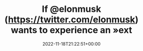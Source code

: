 ---
retweeted: false
source: <a href="https://mobile.twitter.com" rel="nofollow">Twitter Web App</a>
entities:
  hashtags: []
  symbols: []
  user_mentions:
  - name: Elon Musk
    screen_name: elonmusk
    indices:
    - '3'
    - '12'
    id_str: '44196397'
    id: '44196397'
  urls: []
display_text_range:
- '0'
- '128'
favorite_count: '21'
id_str: '1593716387020771330'
truncated: false
retweet_count: '3'
id: '1593716387020771330'
created_at: Fri Nov 18 21:22:51 +0000 2022
favorited: false
full_text: If [@elonmusk](https://twitter.com/elonmusk) wants to experience an »extremely
  hardcore« working environment with 80 hour weeks, he should try raising his kids.
lang: en
tags:
- pesos/twitter
date: '2022-11-18T21:22:51+00:00'
src: https://twitter.com/bascht/status/1593716387020771330
original_url: https://twitter.com/bascht/status/1593716387020771330
type: twitter_tweet
text: If [@elonmusk](https://twitter.com/elonmusk) wants to experience an »extremely
  hardcore« working environment with 80 hour weeks, he should try raising his kids.
title: If @elonmusk (https://twitter.com/elonmusk) wants to experience an »ext

---